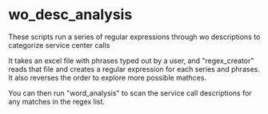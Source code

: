 # wo_desc_analysis
These scripts run a series of regular expressions through wo descriptions to categorize service center calls

It takes an excel file with phrases typed out by a user, and "regex_creator" reads that file and creates a
regular expression for each series and phrases. It also reverses the order to explore more possible mathces.

You can then run "word_analysis" to scan the service call descriptions for any matches in the regex list.
